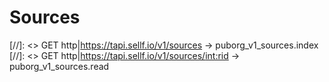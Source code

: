 # <a name="sources"></a>Sources

[//]: <> GET http|https://tapi.sellf.io/v1/sources -> puborg_v1_sources.index
[//]: <> GET http|https://tapi.sellf.io/v1/sources/<int:rid> -> puborg_v1_sources.read